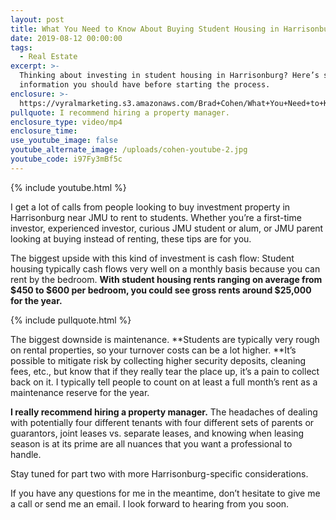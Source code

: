 ```yaml
---
layout: post
title: What You Need to Know About Buying Student Housing in Harrisonburg
date: 2019-08-12 00:00:00
tags:
  - Real Estate
excerpt: >-
  Thinking about investing in student housing in Harrisonburg? Here’s some
  information you should have before starting the process.
enclosure: >-
  https://vyralmarketing.s3.amazonaws.com/Brad+Cohen/What+You+Need+to+Know+About+Buying+Student+Housing+in+Harrisonburg.mp4
pullquote: I recommend hiring a property manager.
enclosure_type: video/mp4
enclosure_time:
use_youtube_image: false
youtube_alternate_image: /uploads/cohen-youtube-2.jpg
youtube_code: i97Fy3mBf5c
---
```


{% include youtube.html %}

I get a lot of calls from people looking to buy investment property in Harrisonburg near JMU to rent to students. Whether you’re a first-time investor, experienced investor, curious JMU student or alum, or JMU parent looking at buying instead of renting, these tips are for you.&nbsp;

The biggest upside with this kind of investment is cash flow: Student housing typically cash flows very well on a monthly basis because you can rent by the bedroom. **With student housing rents ranging on average from $450 to $600 per bedroom, you could see gross rents around $25,000 for the year.**

{% include pullquote.html %}

The biggest downside is maintenance.&nbsp;**Students are typically very rough on rental properties, so your turnover costs can be a lot higher.&nbsp;**It’s possible to mitigate risk by collecting higher security deposits, cleaning fees, etc., but know that if they really tear the place up, it’s a pain to collect back on it. I typically tell people to count on at least a full month’s rent as a maintenance reserve for the year.

**I really recommend hiring a property manager.** The headaches of dealing with potentially four different tenants with four different sets of parents or guarantors, joint leases vs. separate leases, and knowing when leasing season is at its prime are all nuances that you want a professional to handle.&nbsp;

Stay tuned for part two with more Harrisonburg-specific considerations.

If you have any questions for me in the meantime, don’t hesitate to give me a call or send me an email. I look forward to hearing from you soon.